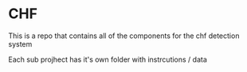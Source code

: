 # CHF
This is a repo that contains all of the components for the chf detection system

Each sub projhect has it's own folder with instrcutions / data